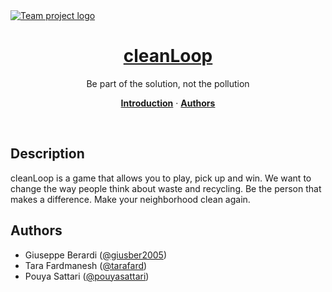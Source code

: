 <a href="https://precedent.dev">
  <img alt="Team project logo" src="https://precedent.dev/opengraph-image" />
  <h1 align="center">cleanLoop</h1>
</a>

<p align="center">
  Be part of the solution, not the pollution
</p>

<p align="center">
  <a href="#introduction"><strong>Introduction</strong></a> ·
  <a href="#author"><strong>Authors</strong></a>
</p>
<br/>

## Description

cleanLoop is a game that allows you to play, pick up and win.
We want to change the way people think about waste and recycling.
Be the person that makes a difference.
Make your neighborhood clean again.

## Authors

- Giuseppe Berardi ([@giusber2005](https://github.com/giusber2005))
- Tara Fardmanesh ([@tarafard](https://github.com/tarafard))
- Pouya Sattari ([@pouyasattari](https://github.com/pouyasattari))

